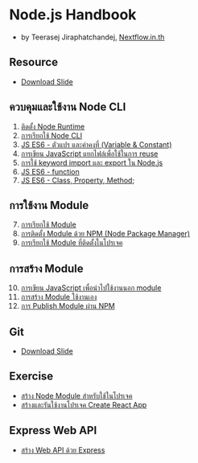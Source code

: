 
# Node.js Handbook

- by Teerasej Jiraphatchandej, [Nextflow.in.th](https://www.nextflow.in.th)

## Resource

- [Download Slide](https://nextflowth-my.sharepoint.com/:b:/g/personal/teerasej_nextflowth_onmicrosoft_com/EYkjkHXiIkdHl8bk8gWnrckB9gfGpVPIrPwbs0Kda7KUbQ?e=rMxMrL)

## ควบคุมและใช้งาน Node CLI

1. [ติดตั้ง Node Runtime](fundamental/install-nodejs.md) 
2. [การเรียกใช้ Node CLI](fundamental/node-cli.md)
3. [JS ES6 - ตัวแปร และค่าคงที่ (Variable & Constant)](fundamental/js-es6-var-const.md)
4. [การเขียน JavaScript แยกไฟล์เพื่อใช้ในการ reuse](fundamental/create-node-module-export.md)
5. [การใช้ keyword import และ export ใน Node.js](fundamental/import-export-node-module.md)
6. [JS ES6 - function](fundamental/js-es6-function.md)
7. [JS ES6 - Class, Property, Method](fundamental/js-es6-class.md);

## การใช้งาน Module 

7. [การเรียกใช้ Module](fundamental/node-module.md) 
8. [การติดตั้ง Module ด้วย NPM (Node Package Manager)](fundamental/node-module-npm.md)
9. [การเรียกใช้ Module ที่ติดตั้งในโปรเจค](fundamental/node-module-npm-using.md)

## การสร้าง Module 

10. [การเขียน JavaScript เพื่อนำไปใช้งานนอก module](fundamental/create-node-module-export.md)
11. [การสร้าง Module ใช้งานเอง](fundamental/create-node-module.md)
12. [การ Publish Module ผ่าน NPM](fundamental/create-node-module-publish.md)

## Git 

- [Download Slide](https://www.dropbox.com/s/qkts9an2mnetj80/Git%20for%20Beginner.pdf?dl=0)


## Exercise 

- [สร้าง Node Module สำหรับใช้ในโปรเจค](/exercise/create-data-module.md)
- [สร้างและรันใช้งานโปรเจค Create React App](fundamental/react-create-app.md)

## Express Web API

- [สร้าง Web API ด้วย Express](express-web-api/readme.md)



